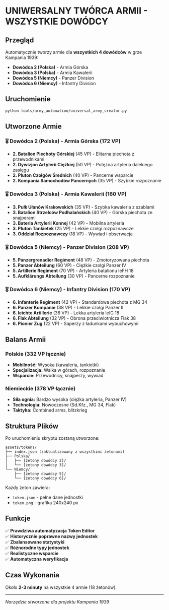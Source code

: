 # UNIWERSALNY TWÓRCA ARMII - WSZYSTKIE DOWÓDCY

## Przegląd

Automatycznie tworzy armie dla **wszystkich 4 dowódców** w grze Kampania 1939:
- **Dowódca 2 (Polska)** - Armia Górska  
- **Dowódca 3 (Polska)** - Armia Kawalerii
- **Dowódca 5 (Niemcy)** - Panzer Division
- **Dowódca 6 (Niemcy)** - Infantry Division

## Uruchomienie

```bash
python tools/army_automation/universal_army_creator.py
```

## Utworzone Armie

### 🎖️ Dowódca 2 (Polska) - Armia Górska (172 VP)
- **2. Batalion Piechoty Górskiej** (45 VP) - Elitarna piechota z przewodnikami
- **2. Dywizjon Artylerii Ciężkiej** (50 VP) - Potężna artyleria dalekiego zasięgu  
- **2. Pluton Czołgów Średnich** (40 VP) - Pancerne wsparcie
- **2. Kompania Samochodów Pancernych** (35 VP) - Szybkie rozpoznanie

### 🎖️ Dowódca 3 (Polska) - Armia Kawalerii (160 VP)
- **3. Pułk Ułanów Krakowskich** (35 VP) - Szybka kawaleria z szablami
- **3. Batalion Strzelców Podhalańskich** (40 VP) - Górska piechota ze snajperami
- **3. Bateria Artylerii Konnej** (42 VP) - Mobilna artyleria  
- **3. Pluton Tankietek** (25 VP) - Lekkie czołgi rozpoznawcze
- **3. Oddział Rozpoznawczy** (18 VP) - Wywiad i obserwacja

### 🎖️ Dowódca 5 (Niemcy) - Panzer Division (208 VP)
- **5. Panzergrenadier Regiment** (48 VP) - Zmotoryzowana piechota
- **5. Panzer Abteilung** (60 VP) - Ciężkie czołgi Panzer IV
- **5. Artillerie Regiment** (70 VP) - Artyleria batalionu leFH 18
- **5. Aufklärungs Abteilung** (30 VP) - Pancerne rozpoznanie

### 🎖️ Dowódca 6 (Niemcy) - Infantry Division (170 VP)  
- **6. Infanterie Regiment** (42 VP) - Standardowa piechota z MG 34
- **6. Panzer Kompanie** (38 VP) - Lekkie czołgi Panzer II
- **6. leichte Artillerie** (36 VP) - Lekka artyleria leIG 18
- **6. Flak Abteilung** (32 VP) - Obrona przeciwlotnicza Flak 38
- **6. Pionier Zug** (22 VP) - Saperzy z ładunkami wybuchowymi

## Balans Armii

### Polskie (332 VP łącznie)
- **Mobilność:** Wysoka (kawaleria, tankietki)
- **Specjalizacja:** Walka w górach, rozpoznanie
- **Wsparcie:** Przewodnicy, snajperzy, wywiad

### Niemieckie (378 VP łącznie)  
- **Siła ognia:** Bardzo wysoka (ciężka artyleria, Panzer IV)
- **Technologia:** Nowoczesne (Sd.Kfz., MG 34, Flak)
- **Taktyka:** Combined arms, blitzkrieg

## Struktura Plików

Po uruchomieniu skryptu zostaną utworzone:

```
assets/tokens/
├── index.json (zaktualizowany z wszystkimi żetonami)
├── Polska/
│   ├── [żetony dowódcy 2]/
│   └── [żetony dowódcy 3]/
└── Niemcy/  
    ├── [żetony dowódcy 5]/
    └── [żetony dowódcy 6]/
```

Każdy żeton zawiera:
- `token.json` - pełne dane jednostki
- `token.png` - grafika 240x240 px

## Funkcje

✅ **Prawdziwa automatyzacja Token Editor**  
✅ **Historycznie poprawne nazwy jednostek**  
✅ **Zbalansowane statystyki**  
✅ **Różnorodne typy jednostek**  
✅ **Realistyczne wsparcie**  
✅ **Automatyczna weryfikacja**  

## Czas Wykonania

Około **2-3 minuty** na wszystkie 4 armie (18 żetonów).

---

*Narzędzie stworzone dla projektu Kampania 1939*
